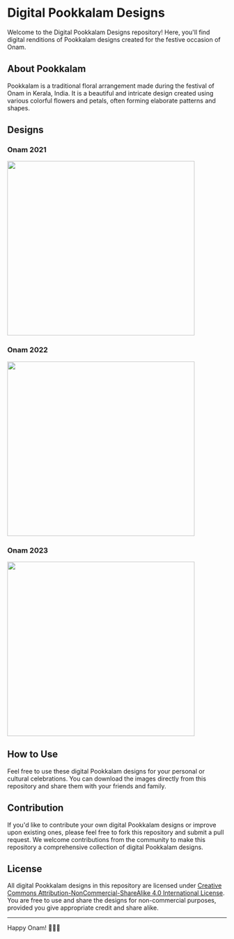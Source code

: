 # Digital Pookkalam Designs

Welcome to the Digital Pookkalam Designs repository! Here, you'll find digital renditions of Pookkalam designs created for the festive occasion of Onam.

## About Pookkalam

Pookkalam is a traditional floral arrangement made during the festival of Onam in Kerala, India. It is a beautiful and intricate design created using various colorful flowers and petals, often forming elaborate patterns and shapes.

## Designs

### Onam 2021

<img src="https://github.com/CLiz17/code-a-pookkalam/assets/68838221/4e7be406-b0ad-431b-931a-e814356c88a2" height="400" width="430">

### Onam 2022

<img src="https://github.com/CLiz17/code-a-pookkalam/assets/68838221/f67cfffe-10c7-42d8-aa6b-a363ef4f030e" height="400" width="430">

### Onam 2023

<img src="https://github.com/CLiz17/code-a-pookkalam/assets/68838221/22a25202-530f-45fd-a7c6-07e381947344" height="400" width="430">

## How to Use

Feel free to use these digital Pookkalam designs for your personal or cultural celebrations. You can download the images directly from this repository and share them with your friends and family.

## Contribution

If you'd like to contribute your own digital Pookkalam designs or improve upon existing ones, please feel free to fork this repository and submit a pull request. We welcome contributions from the community to make this repository a comprehensive collection of digital Pookkalam designs.

## License

All digital Pookkalam designs in this repository are licensed under [Creative Commons Attribution-NonCommercial-ShareAlike 4.0 International License](https://creativecommons.org/licenses/by-nc-sa/4.0/). You are free to use and share the designs for non-commercial purposes, provided you give appropriate credit and share alike.

---

Happy Onam! 🌼🌸🌺
